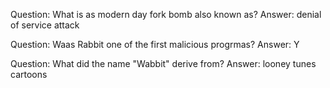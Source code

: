 Question: What is as modern day fork bomb also known as?
Answer: denial of service attack

Question: Waas Rabbit one of the first malicious progrmas?
Answer: Y

Question: What did the name "Wabbit" derive from?
Answer: looney tunes cartoons
